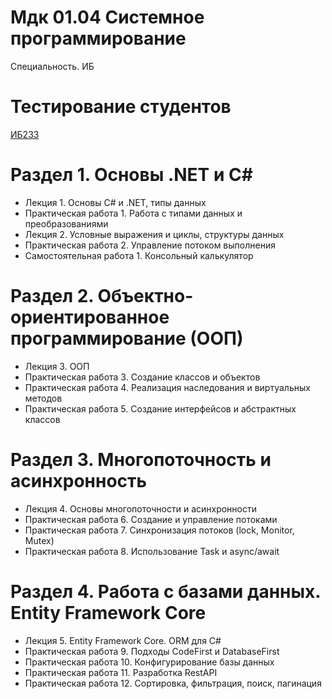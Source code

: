 # Мдк 01.04 Системное программирование
Специальность. ИБ

# Тестирование студентов

<a href="http://prep.scc/cgi-bin/testm/view.pl?prep=asv&grp=ib-233&prd=2004">ИБ233</a>



# Раздел 1. Основы .NET и С#

- Лекция 1. Основы C# и .NET, типы данных
- Практическая работа 1. Работа с типами данных и преобразованиями
- Лекция 2. Условные выражения и циклы, структуры данных
- Практическая работа 2. Управление потоком выполнения
- Самостоятельная работа 1. Консольный калькулятор

# Раздел 2. Объектно-ориентированное программирование (ООП)

- Лекция 3. ООП
- Практическая работа 3. Создание классов и объектов
- Практическая работа 4. Реализация наследования и виртуальных методов
- Практическая работа 5. Создание интерфейсов и абстрактных классов

# Раздел 3. Многопоточность и асинхронность

- Лекция 4. Основы многопоточности и асинхронности
- Практическая работа 6. Создание и управление потоками
- Практическая работа 7. Синхронизация потоков (lock, Monitor, Mutex)
- Практическая работа 8. Использование Task и async/await

# Раздел 4. Работа с базами данных. Entity Framework Core

- Лекция 5. Entity Framework Core. ORM для C#
- Практическая работа 9. Подходы CodeFirst и DatabaseFirst
- Практическая работа 10. Конфигурирование базы данных
- Практическая работа 11. Разработка RestAPI
- Практическая работа 12. Сортировка, фильтрация, поиск, пагинация

